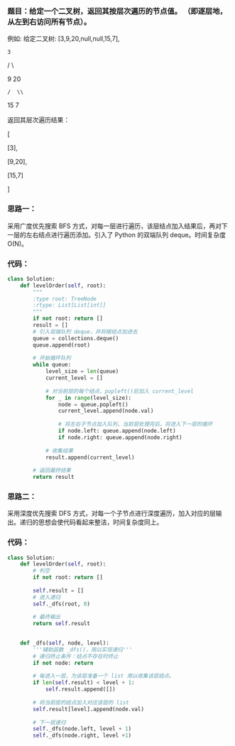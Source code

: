 ### 题目：给定一个二叉树，返回其按层次遍历的节点值。 （即逐层地，从左到右访问所有节点）。

例如:
给定二叉树: [3,9,20,null,null,15,7],

    3
    
   / \\
   
  9  20
  
    /  \\
    
   15   7
   
返回其层次遍历结果：

[

  [3],
  
  [9,20],
  
  [15,7]
  
]

### 思路一：
采用广度优先搜索 BFS 方式，对每一层进行遍历，该层结点加入结果后，再对下一层的左右结点进行遍历添加。引入了 Python 的双端队列 deque。时间复杂度 O(N)。

### 代码：
```py
class Solution:
    def levelOrder(self, root):
        """
        :type root: TreeNode
        :rtype: List[List[int]]
        """
        if not root: return []
        result = []
        # 引入双端队列 deque，并将根结点加进去
        queue = collections.deque()
        queue.append(root)
        
        # 开始循环队列
        while queue:
            level_size = len(queue)
            current_level = []
            
            # 对当前层的每个结点，popleft()后加入 current_level
            for _ in range(level_size):
                node = queue.popleft()
                current_level.append(node.val)
                
                # 将左右子节点加入队列，当前层处理完后，将进入下一层的循环
                if node.left: queue.append(node.left)
                if node.right: queue.append(node.right)              
            
            # 收集结果        
            result.append(current_level)
            
        # 返回最终结果
        return result
```
### 思路二：
采用深度优先搜索 DFS 方式，对每一个子节点进行深度遍历，加入对应的层输出。递归的思想会使代码看起来整洁，时间复杂度同上。

### 代码：
```py
class Solution:
    def levelOrder(self, root):
        # 判空
        if not root: return []
        
        self.result = []
        # 进入递归
        self._dfs(root, 0)
        
        # 最终输出
        return self.result
        

    def _dfs(self, node, level):
        '''辅助函数 _dfs()，用以实现递归'''
        # 递归终止条件：结点不存在时终止
        if not node: return
        
        # 每进入一层，为该层准备一个 list 用以收集该层结点。
        if len(self.result) < level + 1:
            self.result.append([])
            
        # 将当前层的结点加入对应该层的 list
        self.result[level].append(node.val)
        
        # 下一层递归
        self._dfs(node.left, level + 1)
        self._dfs(node.right, level +1)
```     
    
